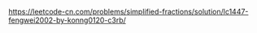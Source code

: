 https://leetcode-cn.com/problems/simplified-fractions/solution/lc1447-fengwei2002-by-konng0120-c3rb/